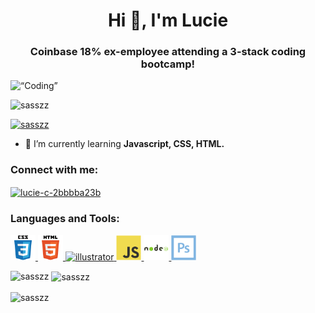 <h1 align="center">Hi 👋, I'm Lucie</h1>
<h3 align="center">Coinbase 18% ex-employee attending a 3-stack coding bootcamp!</h3>
<img align=“right” alt=“Coding” width=“400” src=“https://media.giphy.com/media/j2lXbdP78ciPZNg52Y/giphy.gif”>

<p align="left"> <img src="https://komarev.com/ghpvc/?username=sasszz&label=Profile%20views&color=0e75b6&style=flat" alt="sasszz" /> </p>

<p align="left"> <a href="https://github.com/ryo-ma/github-profile-trophy"><img src="https://github-profile-trophy.vercel.app/?username=sasszz" alt="sasszz" /></a> </p>

- 🌱 I’m currently learning **Javascript, CSS, HTML.**

<h3 align="left">Connect with me:</h3>
<p align="left">
<a href="https://linkedin.com/in/lucie-c-2bbbba23b" target="blank"><img align="center" src="https://raw.githubusercontent.com/rahuldkjain/github-profile-readme-generator/master/src/images/icons/Social/linked-in-alt.svg" alt="lucie-c-2bbbba23b" height="30" width="40" /></a>
</p>

<h3 align="left">Languages and Tools:</h3>
<p align="left"> <a href="https://www.w3schools.com/css/" target="_blank" rel="noreferrer"> <img src="https://raw.githubusercontent.com/devicons/devicon/master/icons/css3/css3-original-wordmark.svg" alt="css3" width="40" height="40"/> </a> <a href="https://www.w3.org/html/" target="_blank" rel="noreferrer"> <img src="https://raw.githubusercontent.com/devicons/devicon/master/icons/html5/html5-original-wordmark.svg" alt="html5" width="40" height="40"/> </a> <a href="https://www.adobe.com/in/products/illustrator.html" target="_blank" rel="noreferrer"> <img src="https://www.vectorlogo.zone/logos/adobe_illustrator/adobe_illustrator-icon.svg" alt="illustrator" width="40" height="40"/> </a> <a href="https://developer.mozilla.org/en-US/docs/Web/JavaScript" target="_blank" rel="noreferrer"> <img src="https://raw.githubusercontent.com/devicons/devicon/master/icons/javascript/javascript-original.svg" alt="javascript" width="40" height="40"/> </a> <a href="https://nodejs.org" target="_blank" rel="noreferrer"> <img src="https://raw.githubusercontent.com/devicons/devicon/master/icons/nodejs/nodejs-original-wordmark.svg" alt="nodejs" width="40" height="40"/> </a> <a href="https://www.photoshop.com/en" target="_blank" rel="noreferrer"> <img src="https://raw.githubusercontent.com/devicons/devicon/master/icons/photoshop/photoshop-line.svg" alt="photoshop" width="40" height="40"/> </a> </p>

<p><img align="left" src="https://github-readme-stats.vercel.app/api/top-langs?username=sasszz&show_icons=true&locale=en&layout=compact" alt="sasszz" /></p>

<p>&nbsp;<img align="center" src="https://github-readme-stats.vercel.app/api?username=sasszz&show_icons=true&locale=en" alt="sasszz" /></p>

<p><img align="center" src="https://github-readme-streak-stats.herokuapp.com/?user=sasszz&" alt="sasszz" /></p>
